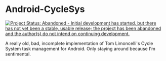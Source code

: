 Android-CycleSys
================

[![Project Status: Abandoned - Initial development has started, but there has not yet been a stable, usable release; the project has been abandoned and the author(s) do not intend on continuing development.](http://www.repostatus.org/badges/0.1.0/abandoned.svg)](http://www.repostatus.org/#abandoned)

A really old, bad, incomplete implementation of Tom Limoncelli's Cycle System task
management for Android. Only staying around because I'm sentimental.
